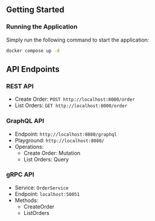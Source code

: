 ## Getting Started

### Running the Application

Simply run the following command to start the application:

```bash
docker compose up -d
```



## API Endpoints

### REST API

- Create Order: `POST http://localhost:8000/order`
- List Orders: `GET http://localhost:8000/order`

### GraphQL API

- Endpoint: `http://localhost:8080/graphql`
- Playground: `http://localhost:8080/`
- Operations:
  - Create Order: Mutation
  - List Orders: Query

### gRPC API

- Service: `OrderService`
- Endpoint: `localhost:50051`
- Methods:
  - CreateOrder
  - ListOrders